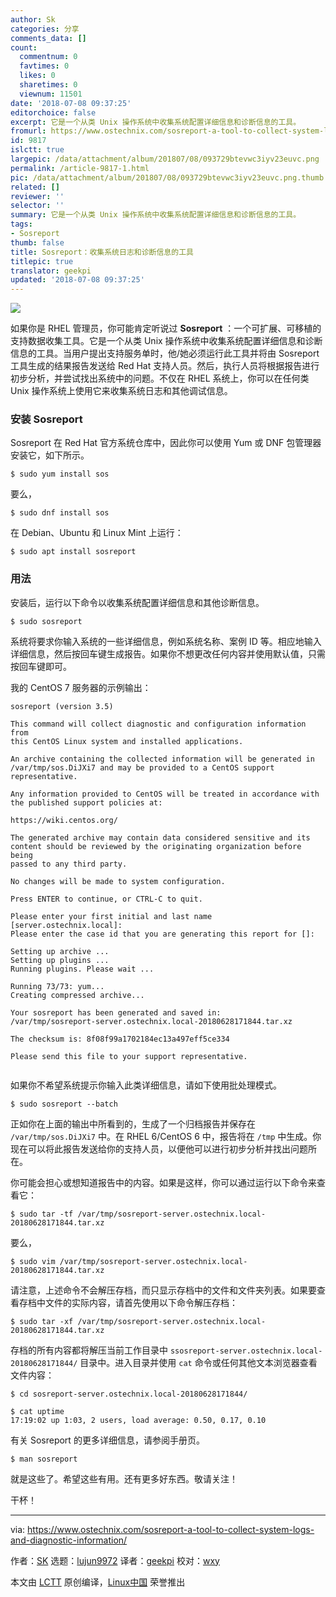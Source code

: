```yaml
---
author: Sk
categories: 分享
comments_data: []
count:
  commentnum: 0
  favtimes: 0
  likes: 0
  sharetimes: 0
  viewnum: 11501
date: '2018-07-08 09:37:25'
editorchoice: false
excerpt: 它是一个从类 Unix 操作系统中收集系统配置详细信息和诊断信息的工具。
fromurl: https://www.ostechnix.com/sosreport-a-tool-to-collect-system-logs-and-diagnostic-information/
id: 9817
islctt: true
largepic: /data/attachment/album/201807/08/093729btevwc3iyv23euvc.png
permalink: /article-9817-1.html
pic: /data/attachment/album/201807/08/093729btevwc3iyv23euvc.png.thumb.jpg
related: []
reviewer: ''
selector: ''
summary: 它是一个从类 Unix 操作系统中收集系统配置详细信息和诊断信息的工具。
tags:
- Sosreport
thumb: false
title: Sosreport：收集系统日志和诊断信息的工具
titlepic: true
translator: geekpi
updated: '2018-07-08 09:37:25'
---
```


![](/data/attachment/album/201807/08/093729btevwc3iyv23euvc.png)


如果你是 RHEL 管理员，你可能肯定听说过 **Sosreport** ：一个可扩展、可移植的支持数据收集工具。它是一个从类 Unix 操作系统中收集系统配置详细信息和诊断信息的工具。当用户提出支持服务单时，他/她必须运行此工具并将由 Sosreport 工具生成的结果报告发送给 Red Hat 支持人员。然后，执行人员将根据报告进行初步分析，并尝试找出系统中的问题。不仅在 RHEL 系统上，你可以在任何类 Unix 操作系统上使用它来收集系统日志和其他调试信息。


### 安装 Sosreport


Sosreport 在 Red Hat 官方系统仓库中，因此你可以使用 Yum 或 DNF 包管理器安装它，如下所示。



```
$ sudo yum install sos

```

要么，



```
$ sudo dnf install sos

```

在 Debian、Ubuntu 和 Linux Mint 上运行：



```
$ sudo apt install sosreport

```

### 用法


安装后，运行以下命令以收集系统配置详细信息和其他诊断信息。



```
$ sudo sosreport

```

系统将要求你输入系统的一些详细信息，例如系统名称、案例 ID 等。相应地输入详细信息，然后按回车键生成报告。如果你不想更改任何内容并使用默认值，只需按回车键即可。


我的 CentOS 7 服务器的示例输出：



```
sosreport (version 3.5)

This command will collect diagnostic and configuration information from
this CentOS Linux system and installed applications.

An archive containing the collected information will be generated in
/var/tmp/sos.DiJXi7 and may be provided to a CentOS support
representative.

Any information provided to CentOS will be treated in accordance with
the published support policies at:

https://wiki.centos.org/

The generated archive may contain data considered sensitive and its
content should be reviewed by the originating organization before being
passed to any third party.

No changes will be made to system configuration.

Press ENTER to continue, or CTRL-C to quit.

Please enter your first initial and last name [server.ostechnix.local]:
Please enter the case id that you are generating this report for []:

Setting up archive ...
Setting up plugins ...
Running plugins. Please wait ...

Running 73/73: yum...
Creating compressed archive...

Your sosreport has been generated and saved in:
/var/tmp/sosreport-server.ostechnix.local-20180628171844.tar.xz

The checksum is: 8f08f99a1702184ec13a497eff5ce334

Please send this file to your support representative.


```

如果你不希望系统提示你输入此类详细信息，请如下使用批处理模式。



```
$ sudo sosreport --batch

```

正如你在上面的输出中所看到的，生成了一个归档报告并保存在 `/var/tmp/sos.DiJXi7` 中。在 RHEL 6/CentOS 6 中，报告将在 `/tmp` 中生成。你现在可以将此报告发送给你的支持人员，以便他可以进行初步分析并找出问题所在。


你可能会担心或想知道报告中的内容。如果是这样，你可以通过运行以下命令来查看它：



```
$ sudo tar -tf /var/tmp/sosreport-server.ostechnix.local-20180628171844.tar.xz

```

要么，



```
$ sudo vim /var/tmp/sosreport-server.ostechnix.local-20180628171844.tar.xz

```

请注意，上述命令不会解压存档，而只显示存档中的文件和文件夹列表。如果要查看存档中文件的实际内容，请首先使用以下命令解压存档：



```
$ sudo tar -xf /var/tmp/sosreport-server.ostechnix.local-20180628171844.tar.xz

```

存档的所有内容都将解压当前工作目录中 `ssosreport-server.ostechnix.local-20180628171844/` 目录中。进入目录并使用 `cat` 命令或任何其他文本浏览器查看文件内容：



```
$ cd sosreport-server.ostechnix.local-20180628171844/

$ cat uptime
17:19:02 up 1:03, 2 users, load average: 0.50, 0.17, 0.10

```

有关 Sosreport 的更多详细信息，请参阅手册页。



```
$ man sosreport

```

就是这些了。希望这些有用。还有更多好东西。敬请关注！


干杯！




---


via: <https://www.ostechnix.com/sosreport-a-tool-to-collect-system-logs-and-diagnostic-information/>


作者：[SK](https://www.ostechnix.com/author/sk/) 选题：[lujun9972](https://github.com/lujun9972) 译者：[geekpi](https://github.com/geekpi) 校对：[wxy](https://github.com/wxy)


本文由 [LCTT](https://github.com/LCTT/TranslateProject) 原创编译，[Linux中国](https://linux.cn/) 荣誉推出